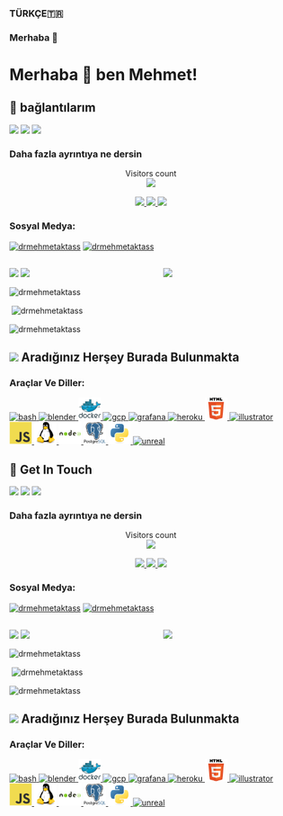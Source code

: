 ### TÜRKÇE🇹🇷

### Merhaba 👋

<!--
**Drmehmetaktass/drmehmetaktass** is a ✨ _special_ ✨ repository because its `README.md` (this file) appears on your GitHub profile.

Here are some ideas to get you started:

- 🔭 I’m currently working on ...
- 🌱 I’m currently learning ...
- 👯 I’m looking to collaborate on ...
- 🤔 I’m looking for help with ...
- 💬 Ask me about ...
- 📫 How to reach me: ...
- 😄 Pronouns: ...
- ⚡ Fun fact: ...
-->
# Merhaba 👋 ben Mehmet!


## 🤙 bağlantılarım
[![](https://img.shields.io/badge/Instagram-E4405F?style=for-the-badge&logo=instagram&logoColor=white)](https://instagram.com/Dr.mehmetaktass)
[![](https://img.shields.io/badge/Telegram-2CA5E0?style=for-the-badge&logo=telegram&logoColor=white)](https://t.me/drmehmetaktass)
[![](https://img.shields.io/badge/GitHub-333333?style=for-the-badge&logo=github&logoColor=white)](https://github.com/drmehmetaktass)
 
### Daha fazla ayrıntıya ne dersin 
<p align="center"> 
  Visitors count<br>
  <img src="https://profile-counter.glitch.me/drmehmetaktass/count.svg" />

<p align="center">
  <a href="https://github.com/drmehmetaktass">
    <img src="https://komarev.com/ghpvc/?username=drmehmetaktass&label=Profile%20views&color=ff69b4&label=Profile+Views&style=plastic">

  </a>
  <a href="https://github.com/drmehmetaktass?tab=stars">
    <img src="https://img.shields.io/github/stars/drmehmetaktass?color=ff69b4&label=Stargazers&style=plastic">

  </a>
  <a href="https://github.com/drmehmetaktass?tab=followers">
    <img src="https://img.shields.io/github/followers/drmehmetaktass?color=ff69b4&label=Followers&style=plastic">

  </a>
</p>
  
<h3 align="left">Sosyal Medya:</h3>
<p align="left">
<a href="https://instagram.com/dr.mehmetaktass" target="blank"><img align="center" src="https://cdn.jsdelivr.net/npm/simple-icons@3.0.1/icons/instagram.svg" alt="drmehmetaktass" height="30" width="40" /></a>
<a href="https://t.me/drmehmetaktass" target="blank"><img align="center" src="https://cdn.jsdelivr.net/npm/simple-icons@3.0.1/icons/telegram.svg" alt="drmehmetaktass" height="30" width="40" /></a>
</p>

##

<img align='right' src="https://media.giphy.com/media/M9gbBd9nbDrOTu1Mqx/giphy.gif" width="230">

<a href="https://t.me/turkcbot"><img src="https://img.shields.io/badge/Join-Telegram%20Channel-red.svg?logo=Telegram"></a>
<a href="https://t.me/turkcbot"><img src="https://img.shields.io/badge/Join-Telegram%20Group-blue.svg?logo=telegram"></a>

<p><img align="center" src="https://github-readme-stats.vercel.app/api/top-langs?username=drmehmetaktass&show_icons=true&layout=compact&theme=nightowl" alt="drmehmetaktass" /></p>

<p>&nbsp;<img align="center" src="https://github-readme-stats.vercel.app/api?username=drmehmetaktass&show_icons=true&theme=nightowl" alt="drmehmetaktass" /></p>

<p><img align="center" src="https://github-readme-streak-stats.herokuapp.com/?user=drmehmetaktass&theme=nightowl" alt="drmehmetaktass" /></p>



## <img src="https://media.giphy.com/media/VgCDAzcKvsR6OM0uWg/giphy.gif" width="50"> Aradığınız Herşey Burada Bulunmakta



 <h3 alilefgn="left">Araçlar Ve Diller:</h3>

<p align="left"> <a href="https://www.gnu.org/software/bash/" target="_blank"> <img src="https://www.vectorlogo.zone/logos/gnu_bash/gnu_bash-icon.svg" alt="bash" width="40" height="40"/> </a> <a href="https://www.blender.org/" target="_blank"> <img src="https://download.blender.org/branding/community/blender_community_badge_white.svg" alt="blender" width="40" height="40"/> </a> <a href="https://www.docker.com/" target="_blank"> <img src="https://raw.githubusercontent.com/devicons/devicon/master/icons/docker/docker-original-wordmark.svg" alt="docker" width="40" height="40"/> </a> <a href="https://cloud.google.com" target="_blank"> <img src="https://www.vectorlogo.zone/logos/google_cloud/google_cloud-icon.svg" alt="gcp" width="40" height="40"/> </a> <a href="https://grafana.com" target="_blank"> <img src="https://www.vectorlogo.zone/logos/grafana/grafana-icon.svg" alt="grafana" width="40" height="40"/> </a> <a href="https://heroku.com" target="_blank"> <img src="https://www.vectorlogo.zone/logos/heroku/heroku-icon.svg" alt="heroku" width="40" height="40"/> </a> <a href="https://www.w3.org/html/" target="_blank"> <img src="https://raw.githubusercontent.com/devicons/devicon/master/icons/html5/html5-original-wordmark.svg" alt="html5" width="40" height="40"/> </a> <a href="https://www.adobe.com/in/products/illustrator.html" target="_blank"> <img src="https://www.vectorlogo.zone/logos/adobe_illustrator/adobe_illustrator-icon.svg" alt="illustrator" width="40" height="40"/> </a> <a href="https://developer.mozilla.org/en-US/docs/Web/JavaScript" target="_blank"> <img src="https://raw.githubusercontent.com/devicons/devicon/master/icons/javascript/javascript-original.svg" alt="javascript" width="40" height="40"/> </a> <a href="https://www.linux.org/" target="_blank"> <img src="https://raw.githubusercontent.com/devicons/devicon/master/icons/linux/linux-original.svg" alt="linux" width="40" height="40"/> </a> <a href="https://nodejs.org" target="_blank"> <img src="https://raw.githubusercontent.com/devicons/devicon/master/icons/nodejs/nodejs-original-wordmark.svg" alt="nodejs" width="40" height="40"/> </a> <a href="https://www.postgresql.org" target="_blank"> <img src="https://raw.githubusercontent.com/devicons/devicon/master/icons/postgresql/postgresql-original-wordmark.svg" alt="postgresql" width="40" height="40"/> </a> <a href="https://www.python.org" target="_blank"> <img src="https://raw.githubusercontent.com/devicons/devicon/master/icons/python/python-original.svg" alt="python" width="40" height="40"/> </a> <a href="https://unrealengine.com/" target="_blank"> <img src="https://raw.githubusercontent.com/kenangundogan/fontisto/036b7eca71aab1bef8e6a0518f7329f13ed62f6b/icons/svg/brand/unreal-engine.svg" alt="unreal" width="40" height="40"/> </a> </p>



## 🤙 Get In Touch
[![](https://img.shields.io/badge/Instagram-E4405F?style=for-the-badge&logo=instagram&logoColor=white)](https://instagram.com/Dr.mehmetaktass)
[![](https://img.shields.io/badge/Telegram-2CA5E0?style=for-the-badge&logo=telegram&logoColor=white)](https://t.me/drmehmetaktass)
[![](https://img.shields.io/badge/GitHub-333333?style=for-the-badge&logo=github&logoColor=white)](https://github.com/drmehmetaktass)
 
### Daha fazla ayrıntıya ne dersin 
<p align="center"> 
  Visitors count<br>
  <img src="https://profile-counter.glitch.me/drmehmetaktass/count.svg" />

<p align="center">
  <a href="https://github.com/drmehmetaktass">
    <img src="https://komarev.com/ghpvc/?username=drmehmetaktass&label=Profile%20views&color=ff69b4&label=Profile+Views&style=plastic">

  </a>
  <a href="https://github.com/drmehmetaktass?tab=stars">
    <img src="https://img.shields.io/github/stars/drmehmetaktass?color=ff69b4&label=Stargazers&style=plastic">

  </a>
  <a href="https://github.com/drmehmetaktass?tab=followers">
    <img src="https://img.shields.io/github/followers/drmehmetaktass?color=ff69b4&label=Followers&style=plastic">

  </a>
</p>
  
<h3 align="left">Sosyal Medya:</h3>
<p align="left">
<a href="https://instagram.com/dr.mehmetaktass" target="blank"><img align="center" src="https://cdn.jsdelivr.net/npm/simple-icons@3.0.1/icons/instagram.svg" alt="drmehmetaktass" height="30" width="40" /></a>
<a href="https://t.me/drmehmetaktass" target="blank"><img align="center" src="https://cdn.jsdelivr.net/npm/simple-icons@3.0.1/icons/telegram.svg" alt="drmehmetaktass" height="30" width="40" /></a>
</p>

##

<img align='right' src="https://media.giphy.com/media/M9gbBd9nbDrOTu1Mqx/giphy.gif" width="230">

<a href="https://t.me/turkcbot"><img src="https://img.shields.io/badge/Join-Telegram%20Channel-red.svg?logo=Telegram"></a>
<a href="https://t.me/turkcbot"><img src="https://img.shields.io/badge/Join-Telegram%20Group-blue.svg?logo=telegram"></a>

<p><img align="center" src="https://github-readme-stats.vercel.app/api/top-langs?username=drmehmetaktass&show_icons=true&layout=compact&theme=nightowl" alt="drmehmetaktass" /></p>

<p>&nbsp;<img align="center" src="https://github-readme-stats.vercel.app/api?username=drmehmetaktass&show_icons=true&theme=nightowl" alt="drmehmetaktass" /></p>

<p><img align="center" src="https://github-readme-streak-stats.herokuapp.com/?user=drmehmetaktass&theme=nightowl" alt="drmehmetaktass" /></p>



## <img src="https://media.giphy.com/media/VgCDAzcKvsR6OM0uWg/giphy.gif" width="50"> Aradığınız Herşey Burada Bulunmakta



 <h3 alilefgn="left">Araçlar Ve Diller:</h3>

<p align="left"> <a href="https://www.gnu.org/software/bash/" target="_blank"> <img src="https://www.vectorlogo.zone/logos/gnu_bash/gnu_bash-icon.svg" alt="bash" width="40" height="40"/> </a> <a href="https://www.blender.org/" target="_blank"> <img src="https://download.blender.org/branding/community/blender_community_badge_white.svg" alt="blender" width="40" height="40"/> </a> <a href="https://www.docker.com/" target="_blank"> <img src="https://raw.githubusercontent.com/devicons/devicon/master/icons/docker/docker-original-wordmark.svg" alt="docker" width="40" height="40"/> </a> <a href="https://cloud.google.com" target="_blank"> <img src="https://www.vectorlogo.zone/logos/google_cloud/google_cloud-icon.svg" alt="gcp" width="40" height="40"/> </a> <a href="https://grafana.com" target="_blank"> <img src="https://www.vectorlogo.zone/logos/grafana/grafana-icon.svg" alt="grafana" width="40" height="40"/> </a> <a href="https://heroku.com" target="_blank"> <img src="https://www.vectorlogo.zone/logos/heroku/heroku-icon.svg" alt="heroku" width="40" height="40"/> </a> <a href="https://www.w3.org/html/" target="_blank"> <img src="https://raw.githubusercontent.com/devicons/devicon/master/icons/html5/html5-original-wordmark.svg" alt="html5" width="40" height="40"/> </a> <a href="https://www.adobe.com/in/products/illustrator.html" target="_blank"> <img src="https://www.vectorlogo.zone/logos/adobe_illustrator/adobe_illustrator-icon.svg" alt="illustrator" width="40" height="40"/> </a> <a href="https://developer.mozilla.org/en-US/docs/Web/JavaScript" target="_blank"> <img src="https://raw.githubusercontent.com/devicons/devicon/master/icons/javascript/javascript-original.svg" alt="javascript" width="40" height="40"/> </a> <a href="https://www.linux.org/" target="_blank"> <img src="https://raw.githubusercontent.com/devicons/devicon/master/icons/linux/linux-original.svg" alt="linux" width="40" height="40"/> </a> <a href="https://nodejs.org" target="_blank"> <img src="https://raw.githubusercontent.com/devicons/devicon/master/icons/nodejs/nodejs-original-wordmark.svg" alt="nodejs" width="40" height="40"/> </a> <a href="https://www.postgresql.org" target="_blank"> <img src="https://raw.githubusercontent.com/devicons/devicon/master/icons/postgresql/postgresql-original-wordmark.svg" alt="postgresql" width="40" height="40"/> </a> <a href="https://www.python.org" target="_blank"> <img src="https://raw.githubusercontent.com/devicons/devicon/master/icons/python/python-original.svg" alt="python" width="40" height="40"/> </a> <a href="https://unrealengine.com/" target="_blank"> <img src="https://raw.githubusercontent.com/kenangundogan/fontisto/036b7eca71aab1bef8e6a0518f7329f13ed62f6b/icons/svg/brand/unreal-engine.svg" alt="unreal" width="40" height="40"/> </a> </p>

